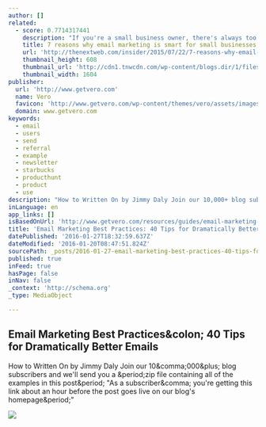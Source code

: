 ```yaml
---
author: []
related:
  - score: 0.7714317441
    description: "If you're a small business owner, there's always too many things to do. Things you should be doing, or things you could be doing. There's probably always a decade's worth of stuff you could be doing. The question is, what are the best things you should be doing? The most effective things."
    title: 7 reasons why email marketing is smart for small businesses
    url: 'http://thenextweb.com/insider/2015/07/22/7-reasons-why-email-marketing-is-smart-for-small-businesses/'
    thumbnail_height: 608
    thumbnail_url: 'http://cdn1.tnwcdn.com/wp-content/blogs.dir/1/files/2014/12/email.png'
    thumbnail_width: 1604
publisher:
  url: 'http://www.getvero.com'
  name: Vero
  favicon: 'http://www.getvero.com/wp-content/themes/vero/assets/images/home/favicon/64.png'
  domain: www.getvero.com
keywords:
  - email
  - users
  - send
  - referral
  - example
  - newsletter
  - starbucks
  - producthunt
  - product
  - use
description: "How to Written On by Jimmy Daly Join our 10,000+ blog subscribers and we'll send you a .zip file containing all of the examples in this post. \"As a subscriber, you're getting this link about an hour before the post goes live on our blog's homepage.\""
inLanguage: en
app_links: []
isBasedOnUrl: 'http://www.getvero.com/resources/guides/email-marketing-best-practices/'
title: 'Email Marketing Best Practices: 40 Tips for Dramatically Better Emails'
datePublished: '2016-01-27T18:32:59.637Z'
dateModified: '2016-01-20T08:47:51.824Z'
sourcePath: _posts/2016-01-27-email-marketing-best-practices-40-tips-for-dramatically-bet.md
published: true
inFeed: true
hasPage: false
inNav: false
_context: 'http://schema.org'
_type: MediaObject

---
```

<article style=""><h1>Email Marketing Best Practices&amp;colon; 40 Tips for Dramatically Better Emails</h1><p>How to Written On by Jimmy Daly Join our 10&amp;comma;000&amp;plus; blog subscribers and we'll send you a &amp;period;zip file containing all of the examples in this post&amp;period; "As a subscriber&amp;comma; you're getting this link about an hour before the post goes live on our blog's homepage&amp;period;"</p><img src="http://i0.wp.com/www.getvero.com/wp-content/uploads/2015/11/apple-iphone6-email-marketing.jpg?resize=780%2C873" /></article>